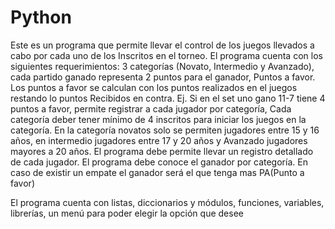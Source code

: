 # Python

Este es un programa que  permite llevar el control de los juegos llevados a cabo por cada uno de los
Inscritos en el torneo. El programa cuenta con los siguientes requerimientos:  3 categorías (Novato, Intermedio y Avanzado), cada partido ganado representa 2 puntos para el ganador, Puntos a favor. Los puntos a favor se calculan con los puntos realizados en el juegos restando lo puntos
Recibidos en contra. Ej. Si en el set uno gano 11-7 tiene 4 puntos a favor, permite registrar a cada jugador por categoría, Cada categoría deber tener mínimo de 4 inscritos para iniciar los juegos en la categoría. En la categoría novatos solo se permiten jugadores entre 15 y 16 años, en intermedio jugadores entre
17 y 20 años y Avanzado jugadores mayores a 20 años. El programa debe permite llevar un registro detallado de cada jugador. El programa debe conoce el ganador por categoría. En caso de existir un empate el ganador será el que tenga mas PA(Punto a favor)



El programa cuenta con listas, diccionarios y módulos, funciones, variables, librerías, un menú para poder elegir la opción que desee